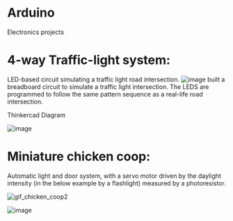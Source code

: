 # Arduino
Electronics projects
# 4-way Traffic-light system: 

LED-based circuit simulating a traffic light road intersection.
![image](https://github.com/a-faria/Arduino/assets/122120022/df244f16-f7b4-4a17-b26d-b06b65a968d3)
built a breadboard circuit to simulate a traffic light intersection. The LEDS are programmed to follow the same pattern sequence as a real-life road intersection.

Thinkercad Diagram

![image](https://github.com/a-faria/Arduino/assets/122120022/2b7e265a-2c4c-4af1-87db-c8adb102f275)

# Miniature chicken coop: 
Automatic light and door system, with a servo motor driven by the daylight intensity (in the below example by a flashlight) measured by a photoresistor.

![gif_chicken_coop2](https://github.com/a-faria/Arduino/assets/122120022/2363d676-b38d-4fb1-b002-4011b4533e9b)

![image](https://github.com/a-faria/Arduino/assets/122120022/31f36dc8-cf40-4ea1-ae8e-c638b29ccef5)

